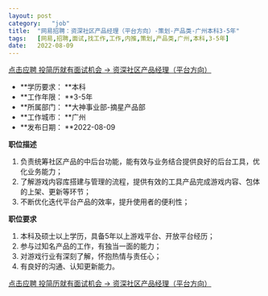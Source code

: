 ```yaml
---
layout:	post
category:	"job"
title:	"网易招聘：资深社区产品经理（平台方向）-策划-产品类-广州本科3-5年"
tags:	[网易,招聘,面试,找工作,工作,内推,策划,产品类,广州,本科,3-5年]
date:	2022-08-09
---
```


[点击应聘 投简历就有面试机会 -> 资深社区产品经理（平台方向）](http://mobile.bole.netease.com/bole/boleDetail?id=28869&employeeId=346f03c3cda5f04c&key=all)



- **学历要求： **本科
- **工作年限： **3-5年
- **所属部门： **大神事业部-摘星产品部
- **工作城市： **广州
- **发布日期： **2022-08-09



**职位描述**
1. 负责统筹社区产品的中后台功能，能有效与业务结合提供良好的后台工具，优化业务能力；
2. 了解游戏内容库搭建与管理的流程，提供有效的工具产品完成游戏内容、包体的上架、更新等环节；
3. 不断优化迭代平台产品的效率，提升使用者的便利性；



**职位要求**
1. 本科及硕士以上学历，具备5年以上游戏平台、开放平台经历；
2. 参与过知名产品的工作，有独当一面的能力； 
3. 对游戏行业有深刻了解，怀抱热情与责任心； 
4. 有良好的沟通、认知更新能力。



[点击应聘 投简历就有面试机会 -> 资深社区产品经理（平台方向）](http://mobile.bole.netease.com/bole/boleDetail?id=28869&employeeId=346f03c3cda5f04c&key=all)